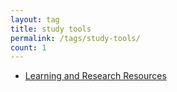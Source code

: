 ```yaml
---
layout: tag
title: study tools
permalink: /tags/study-tools/
count: 1
---
```


- [Learning and Research Resources](https://itsmejayd.github.io/blog/resources%20directory/learningandresearch-resources/)
